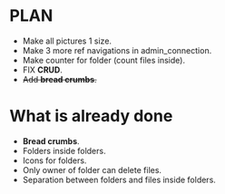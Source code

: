 # PLAN

 * Make all pictures 1 size.
  * Make 3 more ref navigations in admin_connection.
  * Make counter for folder (count files inside).
  * FIX **CRUD**.
  * ~~Add **bread crumbs**.~~

# What is already done

  *  **Bread crumbs**.
  * Folders inside folders.
  * Icons for folders.
  * Only owner of folder can delete files.
  * Separation between folders and files inside folders.
